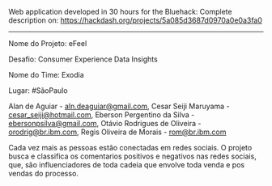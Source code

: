 Web application developed in 30 hours for the Bluehack:
Complete description on: https://hackdash.org/projects/5a085d3687d0970a0e0a3fa0

---

Nome do Projeto: eFeel

Desafio: Consumer Experience Data Insights

Nome do Time: Exodia

Lugar: #SãoPaulo

Alan de Aguiar - aln.deaguiar@gmail.com, Cesar Seiji Maruyama - cesar_seiji@hotmail.com,
Eberson Pergentino da Silva - ebersonpsilva@gmail.com, Otávio Rodrigues de Oliveira - orodrig@br.ibm.com, Regis Oliveira de Morais - rom@br.ibm.com

Cada vez mais as pessoas estão conectadas em redes sociais. O projeto busca e classifica os comentarios positivos e negativos nas redes sociais, que, são influenciadores de toda cadeia que envolve toda venda e pos vendas do processo.
